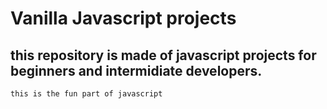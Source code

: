 # Vanilla Javascript projects

## this repository is made of javascript projects for beginners and intermidiate developers.
``` this is the fun part of javascript ```